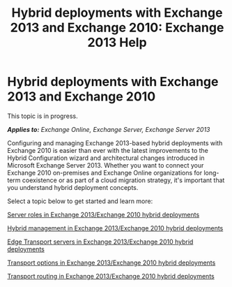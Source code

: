 ﻿---
title: 'Hybrid deployments with Exchange 2013 and Exchange 2010: Exchange 2013 Help'
TOCTitle: Hybrid deployments with Exchange 2013 and Exchange 2010
ms:assetid: f865ee1e-ecad-468b-9497-357895900d33
ms:mtpsurl: https://technet.microsoft.com/en-us/library/Dn393967(v=EXCHG.150)
ms:contentKeyID: 56343096
ms.date: 12/02/2015
mtps_version: v=EXCHG.150
---

# Hybrid deployments with Exchange 2013 and Exchange 2010

This topic is in progress.  

_**Applies to:** Exchange Online, Exchange Server, Exchange Server 2013_


Configuring and managing Exchange 2013-based hybrid deployments with Exchange 2010 is easier than ever with the latest improvements to the Hybrid Configuration wizard and architectural changes introduced in Microsoft Exchange Server 2013. Whether you want to connect your Exchange 2010 on-premises and Exchange Online organizations for long-term coexistence or as part of a cloud migration strategy, it's important that you understand hybrid deployment concepts.

Select a topic below to get started and learn more:

[Server roles in Exchange 2013/Exchange 2010 hybrid deployments](server-roles-in-exchange-2013-exchange-2010-hybrid-deployments-exchange-2013-help.md)

[Hybrid management in Exchange 2013/Exchange 2010 hybrid deployments](hybrid-management-in-exchange-2013-exchange-2010-hybrid-deployments-exchange-2013-help.md)

[Edge Transport servers in Exchange 2013/Exchange 2010 hybrid deployments](edge-transport-servers-in-exchange-2013-exchange-2010-hybrid-deployments-exchange-2013-help.md)

[Transport options in Exchange 2013/Exchange 2010 hybrid deployments](transport-options-in-exchange-2013-exchange-2010-hybrid-deployments-exchange-2013-help.md)

[Transport routing in Exchange 2013/Exchange 2010 hybrid deployments](transport-routing-in-exchange-2013-exchange-2010-hybrid-deployments-exchange-2013-help.md)

